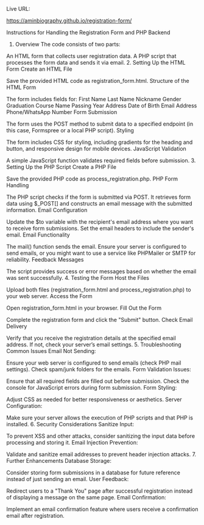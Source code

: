 Live URL:

https://aminbiography.github.io/registration-form/




Instructions for Handling the Registration Form and PHP Backend
1. Overview
The code consists of two parts:

An HTML form that collects user registration data.
A PHP script that processes the form data and sends it via email.
2. Setting Up the HTML Form
Create an HTML File

Save the provided HTML code as registration_form.html.
Structure of the HTML Form

The form includes fields for:
First Name
Last Name
Nickname
Gender
Graduation Course Name
Passing Year
Address
Date of Birth
Email Address
Phone/WhatsApp Number
Form Submission

The form uses the POST method to submit data to a specified endpoint (in this case, Formspree or a local PHP script).
Styling

The form includes CSS for styling, including gradients for the heading and button, and responsive design for mobile devices.
JavaScript Validation

A simple JavaScript function validates required fields before submission.
3. Setting Up the PHP Script
Create a PHP File

Save the provided PHP code as process_registration.php.
PHP Form Handling

The PHP script checks if the form is submitted via POST.
It retrieves form data using $_POST[] and constructs an email message with the submitted information.
Email Configuration

Update the $to variable with the recipient's email address where you want to receive form submissions.
Set the email headers to include the sender's email.
Email Functionality

The mail() function sends the email. Ensure your server is configured to send emails, or you might want to use a service like PHPMailer or SMTP for reliability.
Feedback Messages

The script provides success or error messages based on whether the email was sent successfully.
4. Testing the Form
Host the Files

Upload both files (registration_form.html and process_registration.php) to your web server.
Access the Form

Open registration_form.html in your browser.
Fill Out the Form

Complete the registration form and click the "Submit" button.
Check Email Delivery

Verify that you receive the registration details at the specified email address. If not, check your server’s email settings.
5. Troubleshooting Common Issues
Email Not Sending:

Ensure your web server is configured to send emails (check PHP mail settings).
Check spam/junk folders for the emails.
Form Validation Issues:

Ensure that all required fields are filled out before submission.
Check the console for JavaScript errors during form submission.
Form Styling:

Adjust CSS as needed for better responsiveness or aesthetics.
Server Configuration:

Make sure your server allows the execution of PHP scripts and that PHP is installed.
6. Security Considerations
Sanitize Input:

To prevent XSS and other attacks, consider sanitizing the input data before processing and storing it.
Email Injection Prevention:

Validate and sanitize email addresses to prevent header injection attacks.
7. Further Enhancements
Database Storage:

Consider storing form submissions in a database for future reference instead of just sending an email.
User Feedback:

Redirect users to a "Thank You" page after successful registration instead of displaying a message on the same page.
Email Confirmation:

Implement an email confirmation feature where users receive a confirmation email after registration.                
